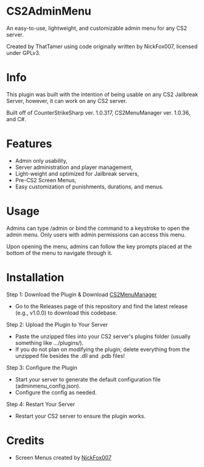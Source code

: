 # CS2AdminMenu
An easy-to-use, lightweight, and customizable admin menu for any CS2 server.

Created by ThatTamer using code originally written by NickFox007, licensed under GPLv3.

# Info
This plugin was built with the intention of being usable on any CS2 Jailbreak Server, however, it can work on any CS2 server.

Built off of CounterStrikeSharp ver. 1.0.317, CS2MenuManager ver. 1.0.36, and C#.

# Features
* Admin only usability,
* Server administration and player management,
* Light-weight and optimized for Jailbreak servers,
* Pre-CS2 Screen Menus,
* Easy customization of punishments, durations, and menus.

# Usage
Admins can type /admin or bind the command to a keystroke to open the admin menu. Only users with admin permissions can access this menu.

Upon opening the menu, admins can follow the key prompts placed at the bottom of the menu to navigate through it.

# Installation
Step 1: Download the Plugin & Download [CS2MenuManager](https://github.com/NickFox007/MenuManagerCS2/releases)

* Go to the Releases page of this repository and find the latest release (e.g., v1.0.0) to download this codebase.



Step 2: Upload the Plugin to Your Server

* Paste the unzipped files into your CS2 server's plugins folder (usually something like .../plugins/).
* If you do not plan on modifying the plugin, delete everything from the unzipped file besides the .dll and .pdb files!



Step 3: Configure the Plugin

* Start your server to generate the default configuration file (adminmenu_config.json).
* Configure the config as needed.



Step 4: Restart Your Server

* Restart your CS2 server to ensure the plugin works.

# Credits
- Screen Menus created by [NickFox007](https://github.com/NickFox007)
